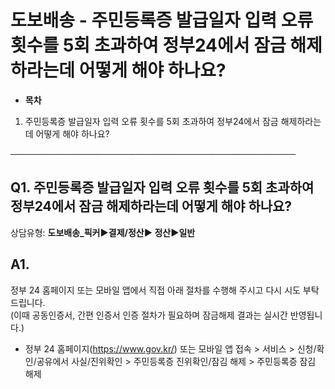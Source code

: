 # 도보배송 - 주민등록증 발급일자 입력 오류 횟수를 5회 초과하여 정부24에서 잠금 해제하라는데 어떻게 해야 하나요?

* **목차**

1. 주민등록증 발급일자 입력 오류 횟수를 5회 초과하여 정부24에서 잠금 해제하라는데 어떻게 해야 하나요?

──────────────────────────────────────────────

**Q1. 주민등록증 발급일자 입력 오류 횟수를 5회 초과하여 정부24에서  잠금 해제하라는데 어떻게 해야 하나요?**
------------------------------------------------------------------

상담유형: **도보배송\_픽커▶결제/정산▶ 정산▶일반**

**A1.**
-------

정부 24 홈페이지 또는 모바일 앱에서 직접 아래 절차를 수행해 주시고 다시 시도 부탁 드립니다.   
(이때 공동인증서, 간편 인증서 인증 절차가 필요하며 잠금해제 결과는 실시간 반영됩니다.)

- 정부 24 홈페이지(https://www.gov.kr/) 또는 모바일 앱 접속 > 서비스 > 신청/확인/공유에서 사실/진위확인 > 주민등록증 진위확인/잠김 해제 > 주민등록증 잠김 해제